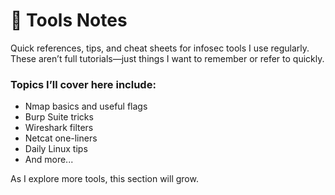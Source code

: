 # 🧰 Tools Notes

Quick references, tips, and cheat sheets for infosec tools I use regularly. These aren’t full tutorials—just things I want to remember or refer to quickly.

### Topics I’ll cover here include:

- Nmap basics and useful flags
- Burp Suite tricks
- Wireshark filters
- Netcat one-liners
- Daily Linux tips
- And more...

As I explore more tools, this section will grow.
